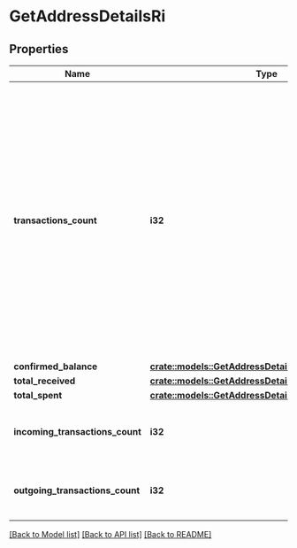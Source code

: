 # GetAddressDetailsRi

## Properties

Name | Type | Description | Notes
------------ | ------------- | ------------- | -------------
**transactions_count** | **i32** | Represents the total number of confirmed coins transactions for this address, both incoming and outgoing. Applies for coins only **and not** tokens transfers e.g. for Ethereum. `transactionsCount` could result as less than incoming and outgoing transactions put together (e.g. in Bitcoin), due to the fact that one and the same address could be in senders and receivers addresses. | 
**confirmed_balance** | [**crate::models::GetAddressDetailsRiConfirmedBalance**](GetAddressDetailsRI_confirmedBalance.md) |  | 
**total_received** | [**crate::models::GetAddressDetailsRiTotalReceived**](GetAddressDetailsRI_totalReceived.md) |  | 
**total_spent** | [**crate::models::GetAddressDetailsRiTotalSpent**](GetAddressDetailsRI_totalSpent.md) |  | 
**incoming_transactions_count** | **i32** | Numeric representation of the received transaction count of the address | 
**outgoing_transactions_count** | **i32** | Numeric representation of the sent transaction count of the address | 

[[Back to Model list]](../README.md#documentation-for-models) [[Back to API list]](../README.md#documentation-for-api-endpoints) [[Back to README]](../README.md)


